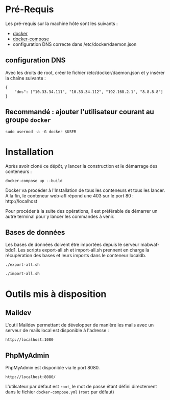 # Pré-Requis

Les pré-requis sur la machine hôte sont les suivants :

- [docker](https://www.docker.com/products/overview)
- [docker-compose](https://docs.docker.com/compose/install/)
- configuration DNS correcte dans /etc/docker/daemon.json

## configuration DNS

Avec les droits de root, créer le fichier /etc/docker/daemon.json et y insérer la chaîne suivante :

```
{
    "dns": ["10.33.34.111", "10.33.34.112", "192.168.2.1", "8.8.8.8"]
}
```

## Recommandé : ajouter l'utilisateur courant au groupe `docker`

```
sudo usermod -a -G docker $USER
```

# Installation

Après avoir cloné ce dépôt, y lancer la construction et le démarrage des conteneurs :

```
docker-compose up --build
```

Docker va procéder à l'Installation de tous les conteneurs et tous les lancer. A la fin, le conteneur web-afl répond une 403 sur le port 80 : http://localhost

Pour procéder à la suite des opérations, il est préférable de démarrer un autre terminal pour y lancer les commandes à venir.

## Bases de données

Les bases de données doivent être importées depuis le serveur mabwaf-bdd1. Les scripts  export-all.sh et import-all.sh prennent en charge la récupération des bases et leurs imports dans le conteneur localdb.

```
./export-all.sh
```

```
./import-all.sh
```

# Outils mis à disposition

## Maildev

L'outil Maildev permettant de développer de manière les mails avec un serveur de mails local est disponible à l'adresse :

```
http://localhost:1080
```

## PhpMyAdmin

PhpMyAdmin est disponible via le port 8080.

```
http://localhost:8080/
```

L'utilsateur par défaut est `root`, le mot de passe étant défini directement dans le fichier `docker-compose.yml` (`root` par défaut)
